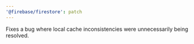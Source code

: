```yaml
---
'@firebase/firestore': patch
---
```


Fixes a bug where local cache inconsistencies were unnecessarily being resolved.
